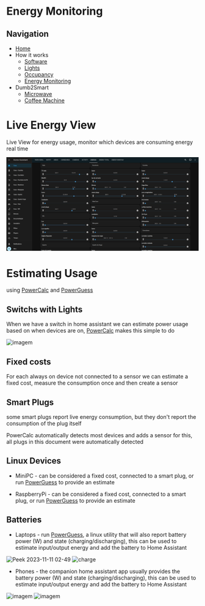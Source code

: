 # Energy Monitoring


## Navigation

- [Home](../readme.md)
- How it works
  - [Software](software.md)
  - [Lights](lights.md)
  - [Occupancy](occupancy.md)
  - [Energy Monitoring](energy.md)
- Dumb2Smart
  - [Microwave](../dumb2smart/microwave.md)
  - [Coffee Machine](../dumb2smart/coffee_machine.md)

# Live Energy View

Live View for energy usage, monitor which devices are consuming energy real time

![live_energy_view.gif](live_energy_view.gif)

# Estimating Usage

using [PowerCalc](https://homeassistant-powercalc.readthedocs.io/en/latest/quick-start.html) and [PowerGuess](https://github.com/OpenJarbas/powerguess)

## Switchs with Lights

When we have a switch in home assistant we can estimate power usage based on when devices are on, 
[PowerCalc](https://homeassistant-powercalc.readthedocs.io/en/latest/quick-start.html) makes this simple to do

![imagem](https://github.com/JarbasAl/smarthouse/assets/33701864/33d2cb24-bb8b-4c47-8e34-f6f65a035994)

## Fixed costs

For each always on device not connected to a sensor we can estimate a fixed cost, measure the consumption once and then create a sensor

## Smart Plugs

some smart plugs report live energy consumption, but they don't report the consumption of the plug itself

PowerCalc automatically detects most devices and adds a sensor for this, all plugs in this document were automatically detected

## Linux Devices

- MiniPC - can be considered a fixed cost, connected to a smart plug, or run [PowerGuess](https://github.com/OpenJarbas/powerguess) to provide an estimate
  
- RaspberryPi - can be considered a fixed cost, connected to a smart plug, or run [PowerGuess](https://github.com/OpenJarbas/powerguess) to provide an estimate
  
## Batteries

- Laptops - run [PowerGuess](https://github.com/OpenJarbas/powerguess), a linux utility that will also report battery power (W) and state (charging/discharging), this can be used to estimate input/output energy and add the battery to Home Assistant

![Peek 2023-11-11 02-49](https://github.com/OpenJarbas/powerguess/assets/33701864/ea76cf33-8c6a-4de7-bc51-e38a9a6359e6)  ![charge](https://github.com/JarbasAl/smarthouse/assets/33701864/0e6a92ed-7071-4c79-baf7-8b8ef1b832f2)

- Phones - the companion home assistant app usually provides the battery power (W) and state (charging/discharging), this can be used to estimate input/output energy and add the battery to Home Assistant

![imagem](https://github.com/JarbasAl/smarthouse/assets/33701864/ec64c3f9-797c-45e4-b7e4-200481efa782) ![imagem](https://github.com/JarbasAl/smarthouse/assets/33701864/549e074a-2fcc-4383-b000-a57eac6eeefa)



